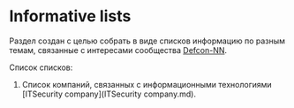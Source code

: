 # Informative lists

Раздел создан с целью собрать в виде списков информацию по разным темам, связанные с интересами сообщества [Defcon-NN](http://defcon-nn.ru).

Список списков:

1. Список компаний, связанных с информационными технологиями [ITSecurity company](ITSecurity company.md).
